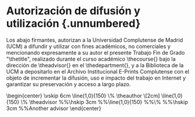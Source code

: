 <!-- Leave a blank line before the title -->

# Autorización de difusión y utilización {.unnumbered}

Los abajo firmantes, autorizan a la Universidad Complutense de Madrid (UCM) a difundir y utilizar
con fines académicos, no comerciales y mencionando expresamente a su autor el presente
Trabajo Fin de Grado "\thetitle", realizado durante el curso académico \thecourse{} bajo la dirección de \theadvisor{} en el \thedepartment{}, y a la Biblioteca de la UCM a depositarlo en el Archivo Institucional E-Prints Complutense con el objeto de incrementar la difusión, uso e impacto del trabajo en Internet y garantizar su preservación y acceso a largo plazo.


\begin{center}
\vskip 6cm
\line(1,0){150}
\\%
\theauthor
\\[2cm]
\line(1,0){150}
\\%
\theadvisor
%%\hskip 3cm
%%\line(1,0){150}
%%\\%
%%\hskip 3cm
%%Another advisor
\end{center}